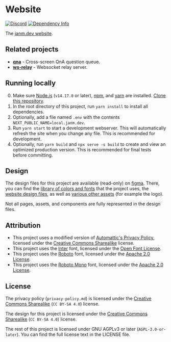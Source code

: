 # Website

[![Discord](https://img.shields.io/discord/677598544160358418)](https://janm.dev/discord)
[![Dependency Info](https://img.shields.io/david/janm-dev/web)](https://github.com/janm-dev/web)

The [janm.dev website](https://janm.dev).

## Related projects

- [**qna**](https://qna.janm.dev) - Cross-screen QnA question queue.
- [**ws-relay**](https://github.com/janm-dev/ws-relay) - Websocket relay server.

## Running locally

0. Make sure [Node.js](https://nodejs.org/) (`v14.17.0` or later), [npm](https://www.npmjs.com/), and [yarn](https://yarnpkg.com/) are installed. [Clone this repository](https://docs.github.com/en/github/creating-cloning-and-archiving-repositories/cloning-a-repository-from-github/cloning-a-repository).
1. In the root directory of this project, run `yarn install` to install all dependencies.
2. Optionally, add a file named `.env` with the contents `NEXT_PUBLIC_NAME=local.janm.dev`.
3. Run `yarn start` to start a development webserver. This will automatically refresh the site when you change any file. This is recommended for development.
4. Optionally, run `yarn build` and `npx serve -s build` to create and view an optimized production version. This is recommended for final tests before committing.

## Design

The design files for this project are available (read-only) on [figma](https://www.figma.com). There, you can find the [library of colors and fonts](https://www.figma.com/file/WgcBPSvtR8LJZq3oFMLFdp/library) that the project uses, the [website design files](https://www.figma.com/file/ESsWG7a5EDno1CBk0cOcXM/web), as well as [various other assets](https://www.figma.com/file/SfQFpmiB0SjptGIr3wpC1G/assets) (for example the logo).

Not all pages, assets, and components are fully represented in the design files.

## Attribution

- This project uses a modified version of [Automattic's Privacy Policy](https://github.com/Automattic/legalmattic), licensed under the [Creative Commons Sharealike](https://creativecommons.org/licenses/by-sa/4.0/) license.
- This project uses the [Inter](https://github.com/rsms/inter/) font, licensed under the [Open Font License](https://scripts.sil.org/OFL).
- This project uses the [Roboto](https://github.com/google/roboto/) font, licensed under the [Apache 2.0 License](http://www.apache.org/licenses/LICENSE-2.0).
- This project uses the [Roboto Mono](https://github.com/google/roboto/) font, licensed under the [Apache 2.0 License](http://www.apache.org/licenses/LICENSE-2.0).

## License

The privacy policy (`privacy-policy.md`) is licensed under the [Creative Commons Sharealike](https://creativecommons.org/licenses/by-sa/4.0/) (`CC BY-SA 4.0`) license.

The design for this project is licensed under the [Creative Commons Sharealike](https://creativecommons.org/licenses/by-sa/4.0/) (`CC BY-SA 4.0`) license.

The rest of this project is licensed under GNU AGPLv3 or later (`AGPL-3.0-or-later`). You can find the full license text in the LICENSE file.
